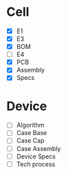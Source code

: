 # Cell
- [x] E1
- [x] E3
- [x] BOM
- [ ] E4
- [x] PCB
- [x] Assembly
- [x] Specs

# Device

- [ ] Algorithm
- [ ] Case Base
- [ ] Case Cap
- [ ] Case Assembly 
- [ ] Device Specs
- [ ] Tech process